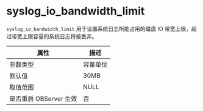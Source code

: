 syslog_io_bandwidth_limit
==============================================

`syslog_io_bandwidth_limit` 用于设置系统日志所能占用的磁盘 IO 带宽上限，超过带宽上限容量的系统日志将被丢弃。

|      **属性**      | **描述** |
|------------------|--------|
| 参数类型             | 容量单位   |
| 默认值              | 30MB   |
| 取值范围             | NULL   |
| 是否重启 OBServer 生效 | 否      |
